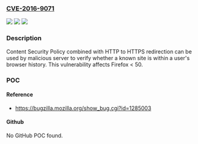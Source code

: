 ### [CVE-2016-9071](https://cve.mitre.org/cgi-bin/cvename.cgi?name=CVE-2016-9071)
![](https://img.shields.io/static/v1?label=Product&message=Firefox&color=blue)
![](https://img.shields.io/static/v1?label=Version&message=%3C%2050%20&color=brighgreen)
![](https://img.shields.io/static/v1?label=Vulnerability&message=Probe%20browser%20history%20via%20HSTS%2F301%20redirect%20%2B%20CSP&color=brighgreen)

### Description

Content Security Policy combined with HTTP to HTTPS redirection can be used by malicious server to verify whether a known site is within a user's browser history. This vulnerability affects Firefox < 50.

### POC

#### Reference
- https://bugzilla.mozilla.org/show_bug.cgi?id=1285003

#### Github
No GitHub POC found.

